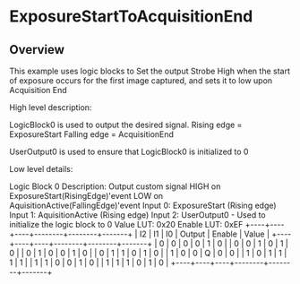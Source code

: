 # ExposureStartToAcquisitionEnd

## Overview 

This example uses logic blocks to Set the output Strobe High when the start of exposure occurs for the first image captured, and sets it to low upon Acquisition End

High level description:

LogicBlock0 is used to output the desired signal.
Rising edge = ExposureStart
Falling edge = AcquisitionEnd

UserOutput0 is used to ensure that LogicBlock0 is initialized to 0

Low level details:

Logic Block 0
Description: Output custom signal
HIGH on ExposureStart(RisingEdge)'event
LOW on AquisitionActive(FallingEdge)'event
Input 0: ExposureStart (Rising edge)
Input 1: AquisitionActive (Rising edge)
Input 2: UserOutput0 - Used to initialize the logic block to 0
Value LUT: 0x20
Enable LUT: 0xEF
+----+----+----+--------+--------+-------+
| I2 | I1 | I0 | Output | Enable | Value |
+----+----+----+--------+--------+-------+
|  0 |  0 |  0 | 0      |      1 |     0 |
|  0 |  0 |  1 | 0      |      1 |     0 |
|  0 |  1 |  0 | 0      |      1 |     0 |
|  0 |  1 |  1 | 0      |      1 |     0 |
|  1 |  0 |  0 | Q      |      0 |     0 |
|  1 |  0 |  1 | 1      |      1 |     1 |
|  1 |  1 |  0 | 0      |      1 |     0 |
|  1 |  1 |  1 | 0      |      1 |     0 |
+----+----+----+--------+--------+-------+

